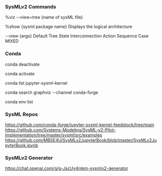### SysMLv2 Commands

%viz --view=tree {name of sysML file}

%show {sysml package name} Displays the logical architecture

--view {args}
Default Tree State Interconnection Action Sequence Case MIXED 

### Conda

conda deactivate

conda activate

conda list jupyter-sysml-kernel

conda search graphviz --channel conda-forge

conda env list


### SysML Repos

https://github.com/conda-forge/jupyter-sysml-kernel-feedstock/tree/main
https://github.com/Systems-Modeling/SysML-v2-Pilot-Implementation/tree/master/sysml/src/examples
https://github.com/MBSE4U/SysMLv2JupyterBook/blob/master/SysMLv2JupyterBook.ipynb

### SysMLv2 Generator
https://chat.openai.com/g/g-JscUy4mkm-sysmlv2-generator
